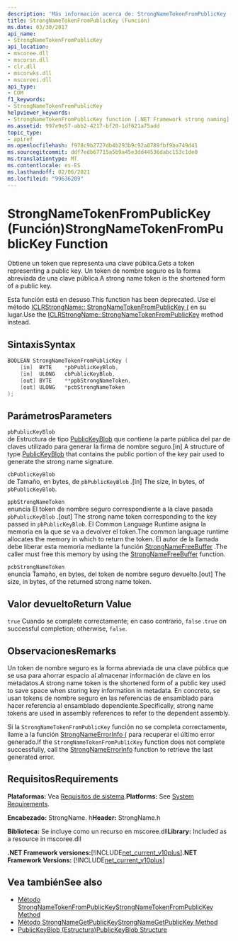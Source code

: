 ```yaml
---
description: 'Más información acerca de: StrongNameTokenFromPublicKey ((función)'
title: StrongNameTokenFromPublicKey (Función)
ms.date: 03/30/2017
api_name:
- StrongNameTokenFromPublicKey
api_location:
- mscoree.dll
- mscorsn.dll
- clr.dll
- mscorwks.dll
- mscoreei.dll
api_type:
- COM
f1_keywords:
- StrongNameTokenFromPublicKey
helpviewer_keywords:
- StrongNameTokenFromPublicKey function [.NET Framework strong naming]
ms.assetid: 997e9e57-abb2-4217-bf20-1df621a75add
topic_type:
- apiref
ms.openlocfilehash: f978c9b2727db4b293b9c92a8789fbf9ba749d41
ms.sourcegitcommit: ddf7edb67715a5b9a45e3dd44536dabc153c1de0
ms.translationtype: MT
ms.contentlocale: es-ES
ms.lasthandoff: 02/06/2021
ms.locfileid: "99636289"
---
```

# <a name="strongnametokenfrompublickey-function"></a><span data-ttu-id="58c0e-103">StrongNameTokenFromPublicKey (Función)</span><span class="sxs-lookup"><span data-stu-id="58c0e-103">StrongNameTokenFromPublicKey Function</span></span>

<span data-ttu-id="58c0e-104">Obtiene un token que representa una clave pública.</span><span class="sxs-lookup"><span data-stu-id="58c0e-104">Gets a token representing a public key.</span></span> <span data-ttu-id="58c0e-105">Un token de nombre seguro es la forma abreviada de una clave pública.</span><span class="sxs-lookup"><span data-stu-id="58c0e-105">A strong name token is the shortened form of a public key.</span></span>  
  
 <span data-ttu-id="58c0e-106">Esta función está en desuso.</span><span class="sxs-lookup"><span data-stu-id="58c0e-106">This function has been deprecated.</span></span> <span data-ttu-id="58c0e-107">Use el método [ICLRStrongName:: StrongNameTokenFromPublicKey (](../hosting/iclrstrongname-strongnametokenfrompublickey-method.md) en su lugar.</span><span class="sxs-lookup"><span data-stu-id="58c0e-107">Use the [ICLRStrongName::StrongNameTokenFromPublicKey](../hosting/iclrstrongname-strongnametokenfrompublickey-method.md) method instead.</span></span>  
  
## <a name="syntax"></a><span data-ttu-id="58c0e-108">Sintaxis</span><span class="sxs-lookup"><span data-stu-id="58c0e-108">Syntax</span></span>  
  
```cpp  
BOOLEAN StrongNameTokenFromPublicKey (
    [in]  BYTE    *pbPublicKeyBlob,  
    [in]  ULONG   cbPublicKeyBlob,  
    [out] BYTE    **ppbStrongNameToken,  
    [out] ULONG   *pcbStrongNameToken  
);  
```  
  
## <a name="parameters"></a><span data-ttu-id="58c0e-109">Parámetros</span><span class="sxs-lookup"><span data-stu-id="58c0e-109">Parameters</span></span>  

 `pbPublicKeyBlob`  
 <span data-ttu-id="58c0e-110">de Estructura de tipo [PublicKeyBlob](publickeyblob-structure.md) que contiene la parte pública del par de claves utilizado para generar la firma de nombre seguro.</span><span class="sxs-lookup"><span data-stu-id="58c0e-110">[in] A structure of type [PublicKeyBlob](publickeyblob-structure.md) that contains the public portion of the key pair used to generate the strong name signature.</span></span>  
  
 `cbPublicKeyBlob`  
 <span data-ttu-id="58c0e-111">de Tamaño, en bytes, de `pbPublicKeyBlob` .</span><span class="sxs-lookup"><span data-stu-id="58c0e-111">[in] The size, in bytes, of `pbPublicKeyBlob`.</span></span>  
  
 `ppbStrongNameToken`  
 <span data-ttu-id="58c0e-112">enuncia El token de nombre seguro correspondiente a la clave pasada `pbPublicKeyBlob` .</span><span class="sxs-lookup"><span data-stu-id="58c0e-112">[out] The strong name token corresponding to the key passed in `pbPublicKeyBlob`.</span></span> <span data-ttu-id="58c0e-113">El Common Language Runtime asigna la memoria en la que se va a devolver el token.</span><span class="sxs-lookup"><span data-stu-id="58c0e-113">The common language runtime allocates the memory in which to return the token.</span></span> <span data-ttu-id="58c0e-114">El autor de la llamada debe liberar esta memoria mediante la función [StrongNameFreeBuffer](strongnamefreebuffer-function.md) .</span><span class="sxs-lookup"><span data-stu-id="58c0e-114">The caller must free this memory by using the [StrongNameFreeBuffer](strongnamefreebuffer-function.md) function.</span></span>  
  
 `pcbStrongNameToken`  
 <span data-ttu-id="58c0e-115">enuncia Tamaño, en bytes, del token de nombre seguro devuelto.</span><span class="sxs-lookup"><span data-stu-id="58c0e-115">[out] The size, in bytes, of the returned strong name token.</span></span>  
  
## <a name="return-value"></a><span data-ttu-id="58c0e-116">Valor devuelto</span><span class="sxs-lookup"><span data-stu-id="58c0e-116">Return Value</span></span>  

 <span data-ttu-id="58c0e-117">`true` Cuando se complete correctamente; en caso contrario, `false` .</span><span class="sxs-lookup"><span data-stu-id="58c0e-117">`true` on successful completion; otherwise, `false`.</span></span>  
  
## <a name="remarks"></a><span data-ttu-id="58c0e-118">Observaciones</span><span class="sxs-lookup"><span data-stu-id="58c0e-118">Remarks</span></span>  

 <span data-ttu-id="58c0e-119">Un token de nombre seguro es la forma abreviada de una clave pública que se usa para ahorrar espacio al almacenar información de clave en los metadatos.</span><span class="sxs-lookup"><span data-stu-id="58c0e-119">A strong name token is the shortened form of a public key used to save space when storing key information in metadata.</span></span> <span data-ttu-id="58c0e-120">En concreto, se usan tokens de nombre seguro en las referencias de ensamblado para hacer referencia al ensamblado dependiente.</span><span class="sxs-lookup"><span data-stu-id="58c0e-120">Specifically, strong name tokens are used in assembly references to refer to the dependent assembly.</span></span>  
  
 <span data-ttu-id="58c0e-121">Si la `StrongNameTokenFromPublicKey` función no se completa correctamente, llame a la función [StrongNameErrorInfo (](strongnameerrorinfo-function.md) para recuperar el último error generado.</span><span class="sxs-lookup"><span data-stu-id="58c0e-121">If the `StrongNameTokenFromPublicKey` function does not complete successfully, call the [StrongNameErrorInfo](strongnameerrorinfo-function.md) function to retrieve the last generated error.</span></span>  
  
## <a name="requirements"></a><span data-ttu-id="58c0e-122">Requisitos</span><span class="sxs-lookup"><span data-stu-id="58c0e-122">Requirements</span></span>  

 <span data-ttu-id="58c0e-123">**Plataformas:** Vea [Requisitos de sistema](../../get-started/system-requirements.md).</span><span class="sxs-lookup"><span data-stu-id="58c0e-123">**Platforms:** See [System Requirements](../../get-started/system-requirements.md).</span></span>  
  
 <span data-ttu-id="58c0e-124">**Encabezado:** StrongName. h</span><span class="sxs-lookup"><span data-stu-id="58c0e-124">**Header:** StrongName.h</span></span>  
  
 <span data-ttu-id="58c0e-125">**Biblioteca:** Se incluye como un recurso en mscoree.dll</span><span class="sxs-lookup"><span data-stu-id="58c0e-125">**Library:** Included as a resource in mscoree.dll</span></span>  
  
 <span data-ttu-id="58c0e-126">**.NET Framework versiones:**[!INCLUDE[net_current_v10plus](../../../../includes/net-current-v10plus-md.md)]</span><span class="sxs-lookup"><span data-stu-id="58c0e-126">**.NET Framework Versions:** [!INCLUDE[net_current_v10plus](../../../../includes/net-current-v10plus-md.md)]</span></span>  
  
## <a name="see-also"></a><span data-ttu-id="58c0e-127">Vea también</span><span class="sxs-lookup"><span data-stu-id="58c0e-127">See also</span></span>

- [<span data-ttu-id="58c0e-128">Método StrongNameTokenFromPublicKey</span><span class="sxs-lookup"><span data-stu-id="58c0e-128">StrongNameTokenFromPublicKey Method</span></span>](../hosting/iclrstrongname-strongnametokenfrompublickey-method.md)
- [<span data-ttu-id="58c0e-129">Método StrongNameGetPublicKey</span><span class="sxs-lookup"><span data-stu-id="58c0e-129">StrongNameGetPublicKey Method</span></span>](../hosting/iclrstrongname-strongnamegetpublickey-method.md)
- [<span data-ttu-id="58c0e-130">PublicKeyBlob (Estructura)</span><span class="sxs-lookup"><span data-stu-id="58c0e-130">PublicKeyBlob Structure</span></span>](publickeyblob-structure.md)
